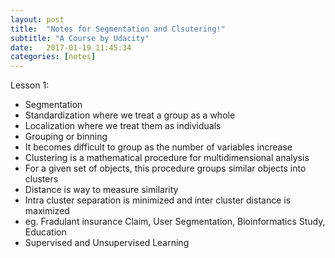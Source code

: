```yaml
---
layout: post
title:  "Notes for Segmentation and Clsutering!"
subtitle: "A Course by Udacity"
date:   2017-01-19 11:45:34
categories: [notes]
---
```


Lesson 1:

- Segmentation 
- Standardization where we treat a group as a whole
- Localization where we treat them as individuals
- Grouping or binning
- It becomes difficult to group as the number of variables increase
- Clustering is a mathematical procedure for multidimensional analysis
- For a given set of objects, this procedure groups similar objects into clusters 
- Distance is way to measure similarity
- Intra cluster separation is minimized and inter cluster distance is maximized
- eg. Fradulant insurance Claim, User Segmentation, Bioinformatics Study, Education
- Supervised and Unsupervised Learning 
